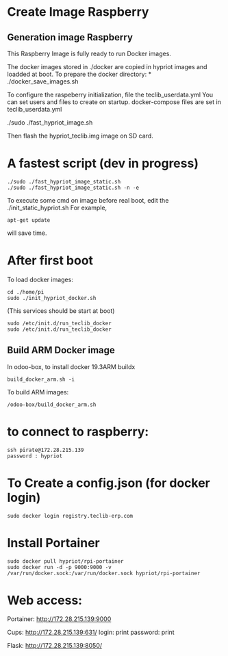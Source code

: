 # Create Image Raspberry


## Generation image Raspberry

This Raspberry Image is fully ready to run Docker images.

The docker images stored in ./docker are copied in hypriot images and loadded at boot.
To prepare the docker directory:
    * ./docker_save_images.sh
    
    
To configure the raspeberry initialization, file the teclib_userdata.yml
You can set users and files to create on startup.
docker-compose files are set in teclib_userdata.yml

./sudo ./fast_hypriot_image.sh

Then flash the hypriot_teclib.img image on SD card.



# A fastest script (dev in progress)

    ./sudo ./fast_hypriot_image_static.sh
    ./sudo ./fast_hypriot_image_static.sh -n -e

To execute some cmd on image before real boot, edit the ./init_static_hypriot.sh
For example,

    apt-get update
will save time.



# After first boot

To load docker images:

    cd ./home/pi
    sudo ./init_hypriot_docker.sh 

(This services should be start at boot)

    sudo /etc/init.d/run_teclib_docker
    sudo /etc/init.d/run_teclib_docker


## Build ARM Docker image

In odoo-box, to install docker 19.3ARM buildx

    build_docker_arm.sh -i

To build ARM images:

    /odoo-box/build_docker_arm.sh 



# to connect to raspberry:
    ssh pirate@172.28.215.139    
    password : hypriot

# To Create a config.json (for docker login)
    sudo docker login registry.teclib-erp.com

# Install Portainer
    sudo docker pull hypriot/rpi-portainer
    sudo docker run -d -p 9000:9000 -v /var/run/docker.sock:/var/run/docker.sock hypriot/rpi-portainer

# Web access:

Portainer: http://172.28.215.139:9000

Cups: http://172.28.215.139:631/
login: print
password: print

Flask: http://172.28.215.139:8050/




















